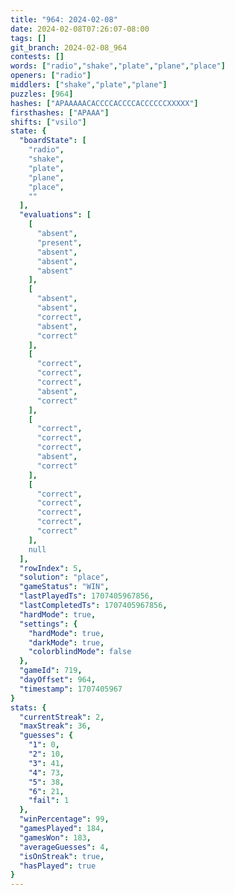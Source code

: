 ```yaml
---
title: "964: 2024-02-08"
date: 2024-02-08T07:26:07-08:00
tags: []
git_branch: 2024-02-08_964
contests: []
words: ["radio","shake","plate","plane","place"]
openers: ["radio"]
middlers: ["shake","plate","plane"]
puzzles: [964]
hashes: ["APAAAAACACCCCACCCCACCCCCCXXXXX"]
firsthashes: ["APAAA"]
shifts: ["vsilo"]
state: {
  "boardState": [
    "radio",
    "shake",
    "plate",
    "plane",
    "place",
    ""
  ],
  "evaluations": [
    [
      "absent",
      "present",
      "absent",
      "absent",
      "absent"
    ],
    [
      "absent",
      "absent",
      "correct",
      "absent",
      "correct"
    ],
    [
      "correct",
      "correct",
      "correct",
      "absent",
      "correct"
    ],
    [
      "correct",
      "correct",
      "correct",
      "absent",
      "correct"
    ],
    [
      "correct",
      "correct",
      "correct",
      "correct",
      "correct"
    ],
    null
  ],
  "rowIndex": 5,
  "solution": "place",
  "gameStatus": "WIN",
  "lastPlayedTs": 1707405967856,
  "lastCompletedTs": 1707405967856,
  "hardMode": true,
  "settings": {
    "hardMode": true,
    "darkMode": true,
    "colorblindMode": false
  },
  "gameId": 719,
  "dayOffset": 964,
  "timestamp": 1707405967
}
stats: {
  "currentStreak": 2,
  "maxStreak": 36,
  "guesses": {
    "1": 0,
    "2": 10,
    "3": 41,
    "4": 73,
    "5": 38,
    "6": 21,
    "fail": 1
  },
  "winPercentage": 99,
  "gamesPlayed": 184,
  "gamesWon": 183,
  "averageGuesses": 4,
  "isOnStreak": true,
  "hasPlayed": true
}
---
```

<!-- more -->
